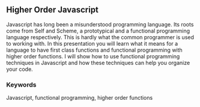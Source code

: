 ## Higher Order Javascript

Javascript has long been a misunderstood programming language. Its roots come from Self and Scheme, a prototypical and a functional programming language respectively. This is hardly what the common programmer is used to working with. In this presentation you will learn what it means for a language to have first class functions and functional programming with higher order functions. I will show how to use functional programming techniques in Javascript and how these techniques can help you organize your code.

### Keywords
Javascript, functional programming, higher order functions
